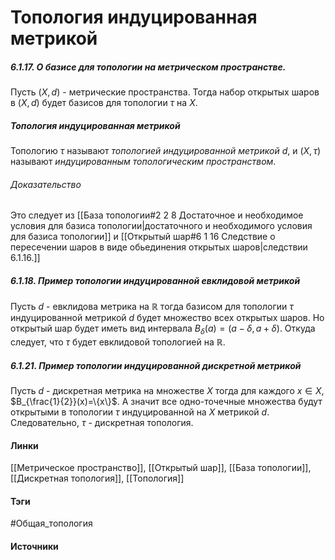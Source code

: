 # Топология индуцированная метрикой
##### 6.1.17. О базисе для топологии на метрическом пространстве.
Пусть $(X,d)$ - метрические пространства. Тогда набор открытых шаров в $(X,d)$ будет базисов для топологии $\tau$ на $X$.
##### Топология индуцированная метрикой
Топологию $\tau$ называют *топологией индуцированной метрикой $d$*, и $(X,\tau)$ называют *индуцированным топологическим пространством*.
###### Доказательство
Это следует из [[База топологии#2 2 8 Достаточное и необходимое условия для базиса топологии|достаточного и необходимого условия для базиса топологии]] и [[Открытый шар#6 1 16 Следствие о пересечении шаров в виде обьединения открытых шаров|следствии 6.1.16.]]
##### 6.1.18. Пример топологии индуцированной евклидовой метрикой
Пусть $d$ - евклидова метрика на $\mathbb{R}$ тогда базисом для топологии $\tau$ индуцированной метрикой $d$ будет множество всех открытых шаров. Но открытый шар будет иметь вид интервала $B_{\delta}(a)=(a-\delta,a+\delta)$. Откуда следует, что $\tau$ будет евклидовой топологией на $\mathbb{R}$.
##### 6.1.21. Пример топологии индуцированной дискретной метрикой
Пусть $d$ - дискретная метрика на множестве $X$ тогда для каждого $x\in X$, $B_{\frac{1}{2}}(x)=\{x\}$. А значит все одно-точечные множества будут открытыми в топологии $\tau$ индуцированной на $X$ метрикой $d$. Следовательно, $\tau$ - дискретная топология.
#### Линки
 [[Метрическое пространство]],
 [[Открытый шар]],
 [[База топологии]],
 [[Дискретная топология]],
 [[Топология]]
#### Тэги
 #Общая_топология 
#### Источники
 